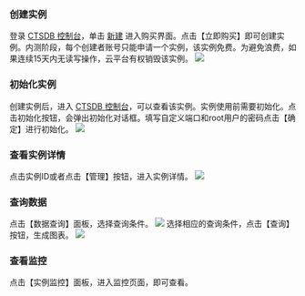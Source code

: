 
### 创建实例

登录 [ CTSDB 控制台](http://console.tce.fsphere.cn/ctsdb)，单击 [新建](https://buy.tce.fsphere.cn/ctsdb) 进入购买界面。点击【立即购买】即可创建实例。内测阶段，每个创建者账号只能申请一个实例，该实例免费。为避免浪费，如果连续15天内无读写操作，云平台有权销毁该实例。
	![](http://imgcache.tce.fsphere.cn/static/mc.qcloudimg.com/static/img/134d5f5783e0e345f51fa97e788a6034/image.png)

### 初始化实例

创建实例后，进入 [ CTSDB 控制台](http://console.tce.fsphere.cn/ctsdb)，可以查看该实例。实例使用前需要初始化。点击初始化按钮，会弹出初始化对话框。填写自定义端口和root用户的密码点击【确定】进行初始化。
	![](http://imgcache.tce.fsphere.cn/static/mc.qcloudimg.com/static/img/f8a73d8a1770c55cded5c1bce6a6e200/image.png)

### 查看实例详情
点击实例ID或者点击【管理】按钮，进入实例详情。
	![](http://imgcache.tce.fsphere.cn/static/mc.qcloudimg.com/static/img/402b29a8131410425192506aa441c8c6/image.png)

### 查询数据
点击【数据查询】面板，选择查询条件。
![](http://imgcache.tce.fsphere.cn/static/mc.qcloudimg.com/static/img/8d5ba115651e4cadeb2c09473ff1383e/image.png)
选择相应的查询条件，点击【查询】按钮，生成图表。
![](http://imgcache.tce.fsphere.cn/static/mc.qcloudimg.com/static/img/e857e0b0fccb61f3a973784ab250b157/image.png)

### 查看监控

点击【实例监控】面板，进入监控页面，即可查看。
